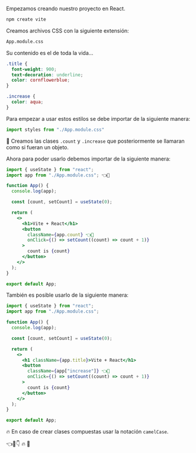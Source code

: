 Empezamos creando nuestro proyecto en React.

```bash
npm create vite
```

Creamos archivos CSS con la siguiente extensión:

```bash
App.module.css
```

Su contenido es el de toda la vida…

```css
.title {
  font-weight: 900;
  text-decoration: underline;
  color: cornflowerblue;
}

.increase {
  color: aqua;
}
```

Para empezar a usar estos estilos se debe importar de la siguiente manera:

```jsx
import styles from "./App.module.css"
```

📌 Creamos las clases `.count` y `.increase` que posteriormente se llamaran como si fueran un objeto.

Ahora para poder usarlo debemos importar de la siguiente manera:

```jsx
import { useState } from "react";
import app from "./App.module.css"; 👈👀

function App() {
  console.log(app);

  const [count, setCount] = useState(0);

  return (
    <>
      <h1>Vite + React</h1>
      <button
        className={app.count} 👈👀
        onClick={() => setCount((count) => count + 1)}
      >
        count is {count}
      </button>
    </>
  );
}

export default App;
```

También es posible usarlo de la siguiente manera:

```jsx
import { useState } from "react";
import app from "./App.module.css";

function App() {
  console.log(app);

  const [count, setCount] = useState(0);

  return (
    <>
      <h1 className={app.title}>Vite + React</h1>
      <button
        className={app["increase"]} 👈👀
        onClick={() => setCount((count) => count + 1)}
      >
        count is {count}
      </button>
    </>
  );
}

export default App;
```

🔥 En caso de crear clases compuestas usar la notación `camelCase`.



👈👀👇
🔥
📌
